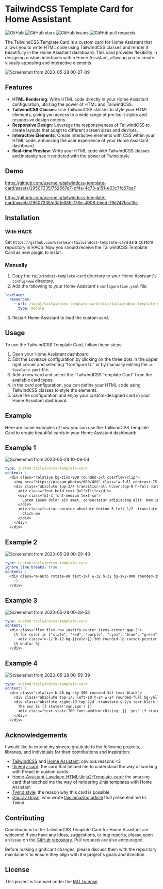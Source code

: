 # TailwindCSS Template Card for Home Assistant

![GitHub](https://img.shields.io/github/license/usernein/tailwindcss-template-card)
![GitHub stars](https://img.shields.io/github/stars/usernein/tailwindcss-template-card)
![GitHub issues](https://img.shields.io/github/issues/usernein/tailwindcss-template-card)
![GitHub pull requests](https://img.shields.io/github/issues-pr/usernein/tailwindcss-template-card)

The TailwindCSS Template Card is a custom card for Home Assistant that allows you to write HTML code using TailwindCSS classes and render it beautifully in the Home Assistant dashboard. This card provides flexibility in designing custom interfaces within Home Assistant, allowing you to create visually appealing and interactive elements.

![Screenshot from 2023-05-28 00-27-09](https://github.com/usernein/tailwindcss-template-card/assets/29507335/70aeea39-ec94-4cf2-aad1-54c95f44fe12)

## Features

- **HTML Rendering**: Write HTML code directly in your Home Assistant configuration, utilizing the power of HTML and TailwindCSS.
- **TailwindCSS Classes**: Use TailwindCSS classes to style your HTML elements, giving you access to a wide range of pre-built styles and responsive design options.
- **Responsive Design**: Leverage the responsiveness of TailwindCSS to create layouts that adapt to different screen sizes and devices.
- **Interactive Elements**: Create interactive elements with CSS within your HTML code, enhancing the user experience of your Home Assistant dashboard.
- **Real-time Preview**: Write your HTML code with TailwindCSS classes and instantly see it rendered with the power of [Twind.style](https://twind.style)

## Demo

https://github.com/usernein/tailwindcss-template-card/assets/29507335/752667e7-df4a-4c73-a151-e03c7fc67ba7

https://github.com/usernein/tailwindcss-template-card/assets/29507335/c0c1e086-f76e-4908-beed-79e747bcc15c

## Installation

### With HACS

Set `https://github.com/usernein/tailwindcss-template-card` as a custom repository in HACS. Now you should receive the TailwindCSS Template Card as new plugin to install.

### Manually

1. Copy the `tailwindcss-template-card` directory to your Home Assistant's `config/www` directory.
2. Add the following to your Home Assistant's `configuration.yaml` file:

```yaml
lovelace:
  resources:
    - url: /local/tailwindcss-template-card/dist/tailwindcss-template-card.js
      type: module
```

3. Restart Home Assistant to load the custom card.

## Usage

To use the TailwindCSS Template Card, follow these steps:

1. Open your Home Assistant dashboard.
2. Edit the Lovelace configuration by clicking on the three dots in the upper right corner and selecting "Configure UI" or by manually editing the `ui-lovelace.yaml` file.
3. Add a new card and select the "TailwindCSS Template Card" from the available card types.
4. In the card configuration, you can define your HTML code using TailwindCSS classes to style the elements.
5. Save the configuration and enjoy your custom-designed card in your Home Assistant dashboard.

## Example

Here are some examples of how you can use the TailwindCSS Template Card to create beautiful cards in your Home Assistant dashboard:

## Example 1

![Screenshot from 2023-05-28 10-09-04](https://github.com/usernein/tailwindcss-template-card/assets/29507335/82a62790-05c7-4e12-8aee-c48a10d33886)

```yaml
type: custom:tailwindcss-template-card
content: |
  <div class="relative bg-zinc-900 rounded-3xl overflow-clip">
    <img src="https://picsum.photos/600/400" class="w-full contrast-75 opacity-50" />
    <div class="absolute top-2/4 transition-all hover:top-0 h-full duration-500 px-8 py-4 bg-zinc-400 bg-opacity-25">
      <div class="font-bold text-3xl">Title</div>
      <div class="mt-3 font-medium text-sm">
        Lorem ipsum dolor sit amet, consectetur adipiscing elit. Nam in quam semper, vestibulum velit ut, faucibus est. Suspendisse commodo, tortor et varius pretium, est tortor mollis mauris, in fringilla felis arcu quis lacus. Aenean placerat risus sed nulla egestas, quis pellentesque tortor ultrices. Cras vel sem eu libero commodo tempus. Pellentesque mi erat, mattis id lectus nec, ullamcorper porta sapien.
      </div>
      <div class="cursor-pointer absolute bottom-5 left-1/2 -translate-x-1/2 items-center rounded-md w-24 h-10 bg-sky-800 hover:bg-sky-900 flex justify-center">
        Click me
      </div>
    </div>
  </div>
```

## Example 2

![Screenshot from 2023-05-28 00-29-43](https://github.com/usernein/tailwindcss-template-card/assets/29507335/45e8dc7f-ee3e-47e5-870b-6e4b8ec78569)

```yaml
type: custom:tailwindcss-template-card
ignore_line_breaks: true
content: |
  <div class="m-auto rotate-90 text-3xl w-32 h-32 bg-sky-900 rounded-3xl flex justify-center items-center hover:scale-110 transition-all">
    :)
  </div>
```

## Example 3

![Screenshot from 2023-05-28 00-29-53](https://github.com/usernein/tailwindcss-template-card/assets/29507335/223aa226-7e5f-496a-b025-7146e26a5bfc)

```yaml
type: custom:tailwindcss-template-card
content: |
  <div class="flex flex-row justify-center items-center gap-2">
    {% for color in ["slate", "red", "purple", "cyan", "blue", "green", "yellow"] %}
      <div class="w-12 h-12 bg-{{color}}-300 rounded-lg cursor-pointer hover:translate-y-2 transition-all"></div>
    {% endfor %}
  </div>
```

## Example 4

![Screenshot from 2023-05-28 00-59-39](https://github.com/usernein/tailwindcss-template-card/assets/29507335/71e85db0-aa96-47e7-a4c0-0d2bd87b7a30)

```yaml
type: custom:tailwindcss-template-card
content: |
  <div class="relative h-48 bg-sky-300 rounded-3xl text-black">
    <div class="absolute top-1/3 left-10 h-24 w-24 rounded-full bg-yellow-300 animate-bounce"></div>
    <div class="absolute right-10 top-2/4 -translate-y-2/4 text-black font-bold">
      The sun is {{ states('sun.sun') }}
      <div class="text-slate-700 font-medium">Rising: {{ 'yes' if state_attr('sun.sun', 'rising') else 'no'}} </div>
    </div>
  </div>
```

## Acknowledgements

I would like to extend my sincere gratitude to the following projects, libraries, and individuals for their contributions and inspiration:

- [TailwindCSS](https://tailwindcss.com/) and [Home Assistant](https://home-assistant.io): obvious reasons <3
- [threedy-card](https://github.com/dangreco/threedy): the card that helped me to understand the way of working with Preact in custom cards
- [Home-Assistant-Lovelace-HTML-Jinja2-Template-card](https://github.com/PiotrMachowski/Home-Assistant-Lovelace-HTML-Jinja2-Template-card): the amazing card that teached me the way of rendering Jinja templates with Home Assistant
- [Twind.style](https://twind.style): the reason why this card is possible
- [Gourav Goyal](https://www.linkedin.com/in/gorvgoyl/): who wrote [this amazing article](https://gourav.io/blog/tailwind-in-shadow-dom) that presented me to Twind

## Contributing

Contributions to the TailwindCSS Template Card for Home Assistant are welcome! If you have any ideas, suggestions, or bug reports, please open an issue on the [GitHub repository](https://github.com/usernein/tailwindcss-template-card/issues). Pull requests are also encouraged.

Before making significant changes, please discuss them with the repository maintainers to ensure they align with the project's goals and direction.

## License

This project is licensed under the [MIT License](LICENSE.txt).
